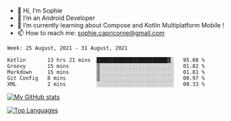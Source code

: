 - 👋 Hi, I’m Sophie
- 👀 I’m an Android Developer
- 🌱 I’m currently learning about Compose and Kotlin Multiplatform Mobile !
- 📫 How to reach me: sophie.capricorne@gmail.com


<!--START_SECTION:waka-->
```text
Week: 25 August, 2021 - 31 August, 2021

Kotlin       13 hrs 21 mins  ███████████████████████▓░   95.08 % 
Groovy       15 mins         ▒░░░░░░░░░░░░░░░░░░░░░░░░   01.82 % 
Markdown     15 mins         ▒░░░░░░░░░░░░░░░░░░░░░░░░   01.81 % 
Git Config   8 mins          ▒░░░░░░░░░░░░░░░░░░░░░░░░   00.97 % 
XML          2 mins          ░░░░░░░░░░░░░░░░░░░░░░░░░   00.33 % 
```
<!--END_SECTION:waka-->

[![My GitHub stats](https://github-readme-stats.vercel.app/api?username=sophicapri&show_icons=true&theme=buefy)](https://github.com/anuraghazra/github-readme-stats)

[![Top Languages](https://github-readme-stats.vercel.app/api/top-langs/?username=sophicapri&langs_count=3&layout=compact)](https://github.com/anuraghazra/github-readme-stats)

